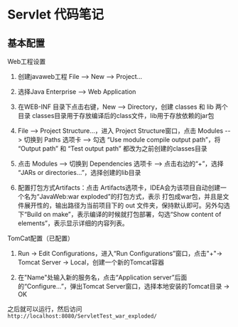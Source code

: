 # Servlet 代码笔记

## 基本配置

Web工程设置

1. 创建javaweb工程 File --> New --> Project...

2. 选择Java Enterprise --> Web Application

3. 在WEB-INF 目录下点击右键，New --> Directory，创建 classes 和 lib 两个目录 classes目录用于存放编译后的class文件，lib用于存放依赖的jar包

4. File --> Project Structure...，进入 Project Structure窗口，点击 Modules --> 切换到 Paths 选项卡 --> 勾选 “Use module compile output path”，将 “Output path” 和 “Test output path” 都改为之前创建的classes目录

5. 点击 Modules --> 切换到 Dependencies 选项卡 --> 点击右边的“+”，选择 “JARs or directories...”，选择创建的lib目录

6. 配置打包方式Artifacts：点击 Artifacts选项卡，IDEA会为该项目自动创建一个名为“JavaWeb:war exploded”的打包方式，表示 打包成war包，并且是文件展开性的，输出路径为当前项目下的 out 文件夹，保持默认即可。另外勾选下“Build on make”，表示编译的时候就打包部署，勾选“Show content of elements”，表示显示详细的内容列表。

TomCat配置（已配置）

1. Run -> Edit Configurations，进入“Run Configurations”窗口，点击"+"-> Tomcat Server -> Local，创建一个新的Tomcat容器

2. 在"Name"处输入新的服务名，点击“Application server”后面的“Configure...”，弹出Tomcat Server窗口，选择本地安装的Tomcat目录 -> OK

之后就可以运行，然后访问
`http://localhost:8080/ServletTest_war_exploded/`

